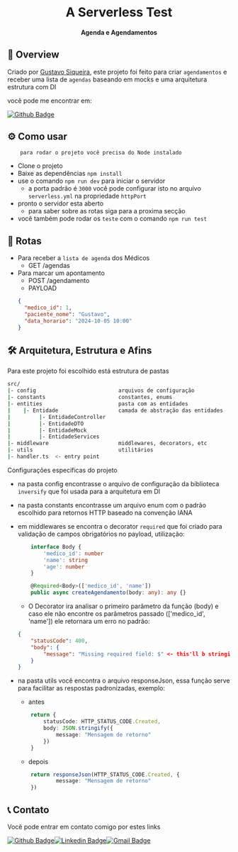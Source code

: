 <h1 align='center'>
  A Serverless Test
</h1>

<h4 align='center'>
  Agenda e Agendamentos
</h4>

## 🔎 Overview

Criado por [Gustavo Siqueira](#%EF%B8%8F-contributing), este projeto foi feito para criar `agendamentos` e receber uma lista de `agendas` baseando em mocks e uma arquitetura estrutura com DI

você pode me encontrar em:

[![Github Badge](https://img.shields.io/badge/-Gustavo%20Siqueira-black?style=flat-square&logo=Github&logoColor=white&link=https://github.com/gustavosiqueira2/)](mailto:gustavo.fariassiqueira@gmail.com)

## ⚙️ Como usar

        para rodar o projeto você precisa do Node instalado

- Clone o projeto
- Baixe as dependências `npm install`
- use o comando `npm run dev` para iniciar o servidor
  - a porta padrão é `3000` você pode configurar isto no arquivo `serverless.yml` na propriedade `httpPort`
- pronto o servidor esta aberto
  - para saber sobre as rotas siga para a proxima secção
- você também pode rodar os `teste` com o comando `npm run test`

## 🛜 Rotas

- Para receber a `lista de agenda` dos Médicos
  - GET /agendas
- Para marcar um apontamento
  - POST /agendamento
  - PAYLOAD
  ```JSON
  {
    "medico_id": 1,
    "paciente_nome": "Gustavo",
    "data_horario": "2024-10-05 10:00"
  }
  ```

## 🛠️ Arquitetura, Estrutura e Afins

Para este projeto foi escolhido está estrutura de pastas

```sh
src/
|- config                          arquivos de configuração
|- constants                       constantes, enums
|- entities                        pasta com as entidades
|    |- Entidade                   camada de abstração das entidades
|         |- EntidadeController
|         |- EntidadeDTO
|         |- EntidadeMock
|         |- EntidadeServices
|- middleware                      middlewares, decorators, etc
|- utils                           utilitários
|- handler.ts  <- entry point
```

Configurações especificas do projeto

- na pasta config encontrasse o arquivo de configuração da biblioteca `inversify` que foi usada para a arquitetura em DI
- na pasta constants encontrasse um arquivo enum com o padrão escolhido para retornos HTTP baseado na convenção IANA
- em middlewares se encontra o decorator `required` que foi criado para validação de campos obrigatórios no payload, utilização:

  ```typescript
      interface Body {
          'medico_id': number
          'name': string
          'age': number
      }

      @Required<Body>(['medico_id', 'name'])
      public async createAgendamento(body: any): any {}
  ```

  - O Decorator ira analisar o primeiro parâmetro da função (body) e caso ele não encontre os parâmetros passado (['medico_id', 'name']) ele retornara um erro no padrão:

  ```JSON
  {
      "statusCode": 400,
      "body": {
          "message": "Missing required field: $" <- this'll b stringified
      }
  }
  ```

- na pasta utils você encontra o arquivo responseJson, essa função serve para facilitar as respostas padronizadas, exemplo:
  - antes
  ```typescript
      return {
          statusCode: HTTP_STATUS_CODE.Created,
          body: JSON.stringify({
              message: "Mensagem de retorno"
          })
      }
  ```
  - depois
  ```typescript
      return responseJson(HTTP_STATUS_CODE.Created, {
              message: "Mensagem de retorno"
      })
  ```

## 📞 Contato

Você pode entrar em contato comigo por estes links

[![Github Badge](https://img.shields.io/badge/-Gustavo%20Siqueira-black?style=flat-square&logo=Github&logoColor=white&link=https://github.com/gustavosiqueira2/)](mailto:gustavo.fariassiqueira@gmail.com)[![Linkedin Badge](https://img.shields.io/badge/-Gustavo%20Siqueira-blue?style=flat-square&logo=Linkedin&logoColor=white&link=https://www.linkedin.com/in/gustavofariasdesiqueira/)](https://www.linkedin.com/in/gustavofariasdesiqueira/)[![Gmail Badge](https://img.shields.io/badge/-gustavo.fariassiqueira@gmail.com-c14438?style=flat-square&logo=Gmail&logoColor=white&link=mailto:gustavo.fariassiqueira@gmail.com)](mailto:gustavo.fariassiqueira@gmail.com)
